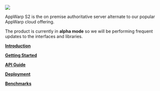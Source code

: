 ![](https://raw.github.com/shephertz/AppWarpDeveloper/master/S2/appwarp_logo_s2.png)

AppWarp S2 is the on premise authoritative server alternate to our popular AppWarp cloud offering. 

The product is currently in **alpha mode** so we will be performing frequent updates to the interfaces and libraries.

[**Introduction**](https://github.com/shephertz/AppWarpS2Public/wiki/Introduction)

[**Getting Started**](https://github.com/shephertz/AppWarpS2Public/wiki/Getting-Started)

[**API Guide**](https://github.com/shephertz/AppWarpS2Public/wiki/API-Guide)

[**Deployment**](https://github.com/shephertz/AppWarpS2Public/wiki/Deployment)

[**Benchmarks**](https://github.com/shephertz/AppWarpS2Public/wiki/Benchmarks)
